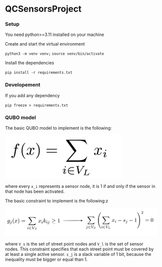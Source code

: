  # QCSensorsProject

### Setup

You need python>=3.11 installed on your machine

Create and start the virtual environment

`python3 -m venv venv;`
`source venv/bin/activate`

Install the dependencies

`pip install -r requirements.txt`

### Developement

If you add any dependency

`pip freeze > requirements.txt`

### QUBO model

The basic QUBO model to implement is the following:

![image info](img/qubo.png)

where every `x_i` represents a sensor node, it is 1 if and only if the sensor in that node has been activated.

The basic constraint to implement is the following:z

![image info](img/qubo_constraint.png)

where `V_s` is the set of street point nodes and `V_l` is the set of sensor nodes. This constraint specifies that each
street point must be covered by at least a single active sensor. `s_j` is a slack variable of 1 bit, because the
inequality must be bigger or equal than 1. 
